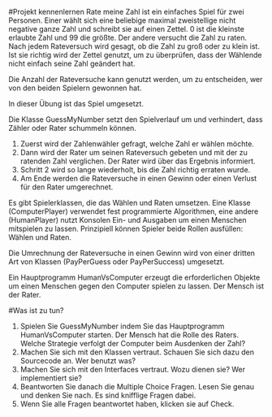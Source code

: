#Projekt kennenlernen
Rate meine Zahl ist ein einfaches Spiel für zwei Personen. Einer wählt sich eine beliebige maximal zweistellige nicht 
negative ganze Zahl und schreibt sie auf einen Zettel. 0 ist die kleinste erlaubte Zahl und 99 die größte.
Der andere versucht die Zahl zu raten. Nach jedem Rateversuch wird gesagt, ob die Zahl zu groß oder zu klein ist. 
Ist sie richtig wird der Zettel genutzt, um zu überprüfen, dass der Wählende nicht einfach seine Zahl geändert hat.

Die Anzahl der Rateversuche kann genutzt werden, um zu entscheiden, wer von den beiden Spielern gewonnen hat.

In dieser Übung ist das Spiel umgesetzt.

Die Klasse GuessMyNumber setzt den Spielverlauf um und verhindert, dass Zähler oder Rater schummeln können.
1. Zuerst wird der Zahlenwähler gefragt, welche Zahl er wählen möchte.
2. Dann wird der Rater um seinen Rateversuch gebeten und mit der zu ratenden Zahl verglichen. 
  Der Rater wird über das Ergebnis informiert.
3. Schritt 2 wird so lange wiederholt, bis die Zahl richtig erraten wurde.
4. Am Ende werden die Rateversuche in einen Gewinn oder einen Verlust für den Rater umgerechnet.

Es gibt Spielerklassen, die das Wählen und Raten umsetzen. Eine Klasse (ComputerPlayer) verwendet fest programmierte 
Algorithmen, eine andere (HumanPlayer) nutzt Konsolen Ein- und Ausgaben um einen Menschen mitspielen zu lassen. 
Prinzipiell können Spieler beide Rollen ausfüllen: Wählen und Raten. 

Die Umrechnung der Rateversuche in einen Gewinn wird von einer dritten Art von Klassen (PayPerGuess oder PayPerSuccess) 
umgesetzt.

Ein Hauptprogramm HumanVsComputer erzeugt die erforderlichen Objekte um einen Menschen gegen den Computer spielen zu lassen. 
Der Mensch ist der Rater.



#Was ist zu tun?
1. Spielen Sie GuessMyNumber indem Sie das Hauptprogramm HumanVsComputer starten. Der Mensch hat die Rolle des Raters. 
   Welche Strategie verfolgt der Computer beim Ausdenken der Zahl?
2. Machen Sie sich mit den Klassen vertraut. Schauen Sie sich dazu den Sourcecode an.
   Wer benutzt was?
3. Machen Sie sich mit den Interfaces vertraut.
   Wozu dienen sie? Wer implementiert sie?
4. Beantworten Sie danach die Multiple Choice Fragen. Lesen Sie genau und denken Sie nach. 
   Es sind knifflige Fragen dabei.
5. Wenn Sie alle Fragen beantwortet haben, klicken sie auf Check.